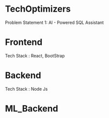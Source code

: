 # TechOptimizers
Problem Statement 1: AI - Powered SQL Assistant 
 # Frontend
 Tech Stack : React, BootStrap
 # Backend
 Tech Stack : Node Js
 # ML_Backend